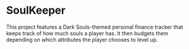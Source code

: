# SoulKeeper
This project features a Dark Souls-themed personal finance tracker that keeps track of how much souls a player has.
It then budgets them depending on which attributes the player chooses to level up.